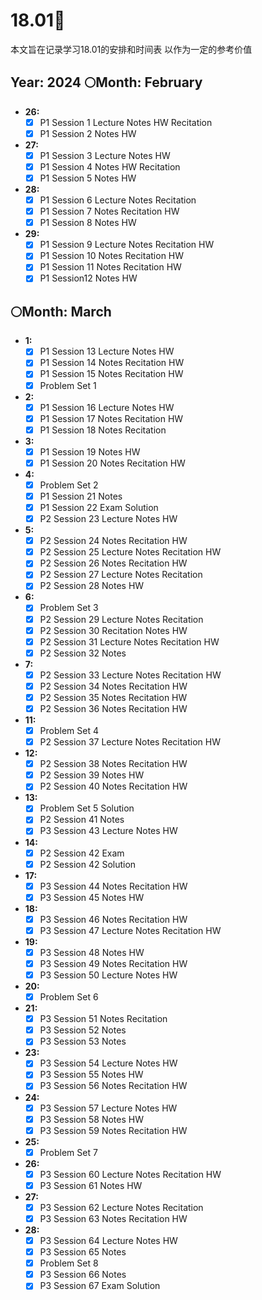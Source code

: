 # 18.01🌟
 
本文旨在记录学习18.01的安排和时间表 以作为一定的参考价值

## Year: 2024 🌕Month: February

- **26:**
  - [x] P1 Session 1 Lecture Notes HW Recitation
  - [x] P1 Session 2 Notes HW

- **27:**
  - [x] P1 Session 3 Lecture Notes HW
  - [x] P1 Session 4 Notes HW Recitation
  - [x] P1 Session 5 Notes HW

- **28:**
  - [x] P1 Session 6 Lecture Notes Recitation
  - [x] P1 Session 7 Notes Recitation HW
  - [x] P1 Session 8 Notes HW

- **29:**
  - [x] P1 Session 9 Lecture Notes Recitation HW
  - [x] P1 Session 10 Notes Recitation HW
  - [x] P1 Session 11 Notes Recitation HW
  - [x] P1 Session12 Notes HW

## 🌕Month: March

- **1:**
  - [x] P1 Session 13 Lecture Notes HW
  - [x] P1 Session 14 Notes Recitation HW
  - [x] P1 Session 15 Notes Recitation HW
  - [x] Problem Set 1

- **2:**
  - [x] P1 Session 16 Lecture Notes HW
  - [x] P1 Session 17 Notes Recitation HW
  - [x] P1 Session 18 Notes Recitation

- **3:**
  - [x] P1 Session 19 Notes HW
  - [x] P1 Session 20 Notes Recitation HW

- **4:**
  - [x] Problem Set 2
  - [x] P1 Session 21 Notes
  - [x] P1 Session 22 Exam Solution
  - [x] P2 Session 23 Lecture Notes HW

- **5:**
  - [x] P2 Session 24 Notes Recitation HW
  - [x] P2 Session 25 Lecture Notes Recitation HW
  - [x] P2 Session 26 Notes Recitation HW
  - [x] P2 Session 27 Lecture Notes Recitation
  - [x] P2 Session 28 Notes HW

- **6:**
  - [x] Problem Set 3
  - [x] P2 Session 29 Lecture Notes Recitation
  - [x] P2 Session 30 Recitation Notes HW
  - [x] P2 Session 31 Lecture Notes Recitation HW
  - [x] P2 Session 32 Notes

- **7:**
  - [x] P2 Session 33 Lecture Notes Recitation HW
  - [x] P2 Session 34 Notes Recitation HW
  - [x] P2 Session 35 Notes Recitation HW
  - [x] P2 Session 36 Notes Recitation HW

- **11:**
  - [x] Problem Set 4
  - [x] P2 Session 37 Lecture Notes Recitation HW

- **12:**
  - [x] P2 Session 38 Notes Recitation HW
  - [x] P2 Session 39 Notes HW
  - [x] P2 Session 40 Notes Recitation HW

- **13:**
  - [x] Problem Set 5 Solution
  - [x] P2 Session 41 Notes
  - [x] P3 Session 43 Lecture Notes HW

- **14:**
  - [x] P2 Session 42 Exam
  - [x] P2 Session 42 Solution

- **17:**
  - [x] P3 Session 44 Notes Recitation HW
  - [x] P3 Session 45 Notes HW

- **18:**
  - [x] P3 Session 46 Notes Recitation HW
  - [x] P3 Session 47 Lecture Notes Recitation HW

- **19:**
  - [x] P3 Session 48 Notes HW
  - [x] P3 Session 49 Notes Recitation HW
  - [x] P3 Session 50 Lecture Notes HW

- **20:**
  - [x] Problem Set 6

- **21:**
  - [x] P3 Session 51 Notes Recitation
  - [x] P3 Session 52 Notes
  - [x] P3 Session 53 Notes

- **23:**
  - [x] P3 Session 54 Lecture Notes HW
  - [x] P3 Session 55 Notes HW
  - [x] P3 Session 56 Notes Recitation HW

- **24:**
  - [x] P3 Session 57 Lecture Notes HW
  - [x] P3 Session 58 Notes HW
  - [x] P3 Session 59 Notes Recitation HW

- **25:**
  - [x] Problem Set 7

- **26:**
  - [x] P3 Session 60 Lecture Notes Recitation HW
  - [x] P3 Session 61 Notes HW

- **27:**
  - [x] P3 Session 62 Lecture Notes Recitation
  - [x] P3 Session 63 Notes Recitation HW

- **28:**
  - [x] P3 Session 64 Lecture Notes HW
  - [x] P3 Session 65 Notes
  - [x] Problem Set 8
  - [x] P3 Session 66 Notes
  - [x] P3 Session 67 Exam Solution
